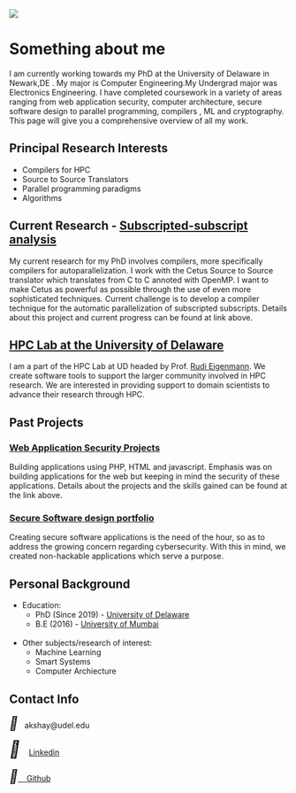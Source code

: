   
 <img style="float: middle;" src="https://user-images.githubusercontent.com/31522126/73979783-d8886f80-48fc-11ea-870c-7d60bae6ef26.png">

# __Something about me__

I am currently working towards my PhD at the University of Delaware in Newark,DE . My major is Computer Engineering.My Undergrad major was Electronics Engineering. I have completed coursework in a variety of areas ranging from web application security, computer architecture, secure software design to parallel programming, compilers , ML and cryptography. This page will give you a comprehensive overview of all my work.

## __Principal Research Interests__
  * Compilers for HPC
  * Source to Source Translators
  * Parallel programming paradigms
  * Algorithms


## __Current Research__ - [Subscripted-subscript analysis](http://subscripted-subscript.akshayud.me/)

My current research for my PhD involves compilers, more specifically compilers for autoparallelization. I work with the Cetus Source to Source translator which translates from C to C annoted with OpenMP. I want to make Cetus as powerful as possible through the use of even more sophisticated techniques. Current challenge is to develop a compiler technique for the automatic parallelization of subscripted subscripts. Details about this project and current progress can be found at link above.

## [HPC Lab at the University of Delaware](https://www.eecis.udel.edu/~eigenman/research.html)

I am a part of the HPC Lab at UD headed by Prof. [Rudi Eigenmann](https://www.ece.udel.edu/people/faculty/eigenman/). We create software tools to support the larger community involved in HPC research. We are interested in providing support to domain scientists to advance their research through HPC.

## __Past Projects__

### [Web Application Security Projects](http://webappsecurity.akshayud.me/)
Building applications using PHP, HTML and javascript. Emphasis was on building applications for the web but keeping in mind the security of these applications. Details about the projects and the skills gained can be found at the link above. 


### [Secure Software design portfolio](http://secure-software.akshayud.me/)

Creating secure software applications is the need of the hour, so as to address the growing concern regarding cybersecurity. With this in mind, we created non-hackable applications which serve a purpose.

## __Personal Background__

* Education:
  * PhD (Since 2019) - [University of Delaware](https://www.udel.edu/)
  * B.E (2016) - [University of Mumbai](http://mu.ac.in/)
  <br/><br/>
* Other subjects/research of interest:
    * Machine Learning
    * Smart Systems
    * Computer Archiecture

## __Contact Info__

<head>
<link rel="stylesheet" href="https://cdnjs.cloudflare.com/ajax/libs/font-awesome/4.7.0/css/font-awesome.min.css"> 
</head>
<body>
<p>
<i style="font-size:24px" class="fa">&#xf0e0;</i> &nbsp;  akshay@udel.edu </p>
</body>


<head>
<meta name="viewport" content="width=device-width, initial-scale=1">
<link rel="stylesheet" href="https://cdnjs.cloudflare.com/ajax/libs/font-awesome/4.7.0/css/font-awesome.min.css">
</head>
<body>
<i style="font-size:30px" class="fa">&#xf08c;</i>&nbsp; &nbsp;
<a class="LI-simple-link" href='https://in.linkedin.com/in/akshay-bhosale-a0b5b1103?trk=profile-badge'>Linkedin</a><br /><br />
<i style="font-size:24px" class="fa">&#xf09b;</i><a href= 'https://github.com/akshay9594'>&nbsp;&nbsp;&nbsp;&nbsp;Github</a>
</body>
